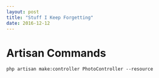 ```yaml
---
layout: post
title: "Stuff I Keep Forgetting"
date: 2016-12-12
---
```



# Artisan Commands

```
php artisan make:controller PhotoController --resource


```
